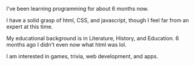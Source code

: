 I've been learning programming for about 6 months now.

I have a solid grasp of html, CSS, and javascript, though I feel far from an expert at this time. 

My educational background is in Literature, History, and Education. 6 months ago I didn't even now what html was lol. 

I am interested in games, trivia, web development, and apps. 

<!--
**interestedinbread/interestedinbread** is a ✨ _special_ ✨ repository because its `README.md` (this file) appears on your GitHub profile.

Here are some ideas to get you started:

- 🔭 I’m currently working on ...
- 🌱 I’m currently learning ...
- 👯 I’m looking to collaborate on ...
- 🤔 I’m looking for help with ...
- 💬 Ask me about ...
- 📫 How to reach me: ...
- 😄 Pronouns: ...
- ⚡ Fun fact: ...
-->
